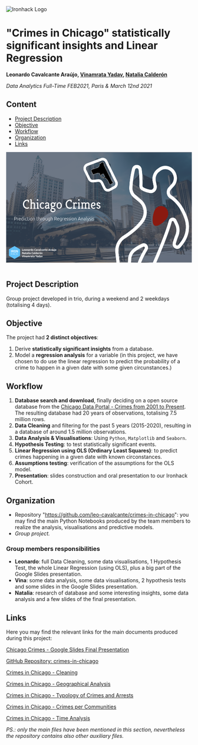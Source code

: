 <img src="https://bit.ly/2VnXWr2" alt="Ironhack Logo" width="100"/>

# "Crimes in Chicago" statistically significant insights and Linear Regression
**Leonardo Cavalcante Araújo, [Vinamrata Yadav](https://github.com/vinamrata-git), [Natalia Calderón](https://github.com/NataliaRocks)**

*Data Analytics Full-Time FEB2021, Paris & March 12nd 2021*

## Content
- [Project Description](#project-description)
- [Objective](#objective)
- [Workflow](#workflow)
- [Organization](#organization)
- [Links](#links)

<div style="text-align:center"><a href="https://docs.google.com/presentation/d/1HYy2y0r9RYXBZdHB-rna44OOrrhpHJox2JOGuDq41V8/edit?usp=sharing"><img src="Chicago Crimes Cover.png" alt="Chicago crimes" height="300" align="center"/></a></div>

<br>

## Project Description
Group project developed in trio, during a weekend and 2 weekdays (totalising 4 days).

## Objective
The project had **2 distinct objectives**:
1. Derive **statistically significant insights** from a database.
2. Model a **regression analysis** for a variable (in this project, we have chosen to do use the linear regression to predict the probability of a crime to happen in a given date with some given circunstances.)

## Workflow
1. **Database search and download**, finally deciding on a open source database from the [Chicago Data Portal - Crimes from 2001 to Present](https://data.cityofchicago.org/Public-Safety/Crimes-2001-to-present-Dashboard/5cd6-ry5g). The resulting database had 20 years of observations, totalising 7.5 million rows.
2. **Data Cleaning** and filtering for the past 5 years (2015-2020), resulting in a database of around 1.5 million observations.
3. **Data Analysis & Visualisations**: Using `Python`, `Matplotlib` and `Seaborn`.
4. **Hypothesis Testing**: to test statistically significant events.
5. **Linear Regression using OLS (Ordinary Least Squares)**: to predict crimes happening in a given date with known circonstances.
6. **Assumptions testing**: verification of the assumptions for the OLS model.
7. **Presentation**: slides construction and oral presentation to our Ironhack Cohort.


## Organization
- Repository "https://github.com/leo-cavalcante/crimes-in-chicago": you may find the main Python Notebooks produced by the team members to realize the analysis, visualisations and predictive models.
- *Group project.*

### Group members responsibilities
- **Leonardo**: full Data Cleaning, some data visualisations, 1 Hypothesis Test, the whole Linear Regression (using OLS), plus a big part of the Google Slides presentation.
- **Vina**: some data analysis, some data visualisations, 2 hypothesis tests and some slides in the Google Slides presentation.
- **Natalia**: research of database and some interesting insights, some data analysis and a few slides of the final presentation.

## Links
Here you may find the relevant links for the main documents produced during this project:

[Chicago Crimes - Google Slides Final Presentation](https://docs.google.com/presentation/d/1HYy2y0r9RYXBZdHB-rna44OOrrhpHJox2JOGuDq41V8/edit?usp=sharing)

[GitHub Repository: crimes-in-chicago](https://github.com/leo-cavalcante/crimes-in-chicago)

[Crimes in Chicago - Cleaning](https://github.com/leo-cavalcante/crimes-in-chicago/blob/main/Crimes%20in%20Chicago%20-%20Cleaning.ipynb)

[Crimes in Chicago - Geographical Analysis](https://github.com/leo-cavalcante/crimes-in-chicago/blob/main/Geographical%20Analysis.ipynb)

[Crimes in Chicago - Typology of Crimes and Arrests](https://github.com/leo-cavalcante/crimes-in-chicago/blob/main/Typology%20of%20crimes%20and%20arrests.ipynb)

[Crimes in Chicago - Crimes per Communities](https://github.com/leo-cavalcante/crimes-in-chicago/blob/main/Crimes%20per%20community.ipynb)

[Crimes in Chicago - Time Analysis](https://github.com/leo-cavalcante/crimes-in-chicago/blob/main/Time%20Analysis.ipynb)

*PS.: only the main files have been mentioned in this section, nevertheless the repository contains also other auxiliary files.*